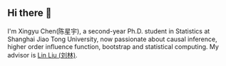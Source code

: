 ## Hi there 👋

I'm Xingyu Chen(陈星宇), a second-year Ph.D. student in Statistics at Shanghai Jiao Tong University, now passionate about causal inference, higher order influence function, bootstrap and statistical computing. My advisor is [Lin Liu (刘林)](https://linliu-stats.github.io/).

<!--
**cxy0714/cxy0714** is a ✨ _special_ ✨ repository because its `README.md` (this file) appears on your GitHub profile.

Here are some ideas to get you started:

- 🔭 I’m currently working on ...
- 🌱 I’m currently learning ...
- 👯 I’m looking to collaborate on ...
- 🤔 I’m looking for help with ...
- 💬 Ask me about ...
- 📫 How to reach me: ...
- 😄 Pronouns: ...
- ⚡ Fun fact: ...
-->
